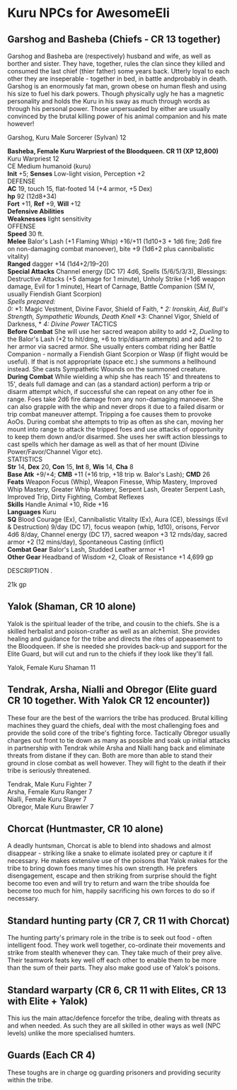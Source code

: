 # Kuru NPCs for AwesomeEli

## Garshog and Basheba (Chiefs - CR 13 together)

Garshog and Basheba are (respectively) husband and wife, as well as borther and sister. They have, together, rules the clan since they killed and consumed the last chief (thier father) some years back. Utterly loyal to each other they are inseperable - together in bed, in battle andprobably in death.
Garshog is an enormously fat man, grown obese on human flesh and using his size to fuel his dark powers. Though physically ugly he has a magnetic personality and holds the Kuru in his sway as much through words as through his personal power. Those unpersuaded by either are usually convinced by the brutal killing power of his animal companion and his mate however!

Garshog, Kuru Male Sorcerer (Sylvan) 12

**Basheba, Female Kuru Warpriest of the Bloodqueen. CR 11 (XP 12,800)**<br>
Kuru Warpriest 12<br>
CE Medium humanoid (kuru)<br>
**Init** +5; **Senses** Low-light vision, Perception +2<br>
DEFENSE<br>
**AC** 19, touch 15, flat-footed 14 (+4 armor, +5 Dex)<br>
**hp** 92 (12d8+34)<br>
**Fort** +11, **Ref** +9, **Will** +12<br>
**Defensive Abilities** <br>
**Weaknesses** light sensitivity<br>
OFFENSE<br>
**Speed** 30 ft.<br>
**Melee** Balor's Lash (+1 Flaming Whip) +16/+11 (1d10+3 + 1d6 fire; 2d6 fire on non-damaging combat manoever), bite +9 (1d6+2 plus cannibalistic vitality)<br>
**Ranged** dagger +14 (1d4+2/19–20)<br>
**Special Attacks** Channel energy (DC 17) 4d6, Spells (5/6/5/3/3), Blessings: Destructive Attacks (+5 damage for 1 minute), Unholy Strike (+1d6 weapon damage, Evil for 1 minute), Heart of Carnage, Battle Companion (SM IV, usually Fiendish Giant Scorpion)<br>
*Spells prepared:*<br>
*0:*
*1: Magic Vestment, Divine Favor, Shield of Faith, *
*2: Ironskin, Aid, Bull's Strength, Sympathetic Wounds, Death Knell*
*3: Channel Vigor, Shield of Darkness, *
*4: Divine Power*
TACTICS<br>
**Before Combat** She will use her sacred weapon ability to add +2, *Dueling* to the Balor's Lash (+2 to hit/dmg, +6 to trip/disarm attempts) and add +2 to her armor via sacred armor. She usually enters combat riding her Battle Companion - normally a Fiendish Giant Scorpion or Wasp (if flight would be useful). If that is not appropriate (space etc.) she summons a hellhound instead. She casts Sympathetic Wounds on the summoned creature.<br>
**During Combat** While wielding a whip she has reach 15' and threatens to 15', deals full damage and can (as a standard action) perform a trip or disarm attempt which, if successful she can repeat on any other foe in range. Foes take 2d6 fire damage from any non-damaging manoever. She can also grapple with the whip and never drops it due to a failed disarm or trip combat maneuver attempt. Tripping a foe causes them to provoke AoOs. During combat she attempts to trip as often as she can, moving her mount into range to attack the tripped foes and use attacks of opportunity to keep them down and/or disarmed. She uses her swift action blessings to cast spells which her damage as well as that of her mount (Divine Power/Favor/Channel Vigor etc).<br>
STATISTICS<br>
**Str** 14, **Dex** 20, **Con** 15, **Int** 8, **Wis** 14, **Cha** 8<br>
**Base Atk** +9/+4; **CMB** +11 (+16 trip, +18 trip w. Balor's Lash); **CMD** 26<br>
**Feats** Weapon Focus (Whip), Weapon Finesse, Whip Mastery, Improved Whip Mastery, Greater Whip Mastery, Serpent Lash, Greater Serpent Lash, Improved Trip, Dirty Fighting, Combat Reflexes<br>
**Skills** Handle Animal +10, Ride +16<br>
**Languages** Kuru<br>
**SQ** Blood Courage (Ex), Cannibalistic Vitality (Ex), Aura (CE), blessings (Evil & Destruction) 9/day (DC 17), focus weapon (whip, 1d10), orisons, Fervor 4d6 8/day, Channel energy (DC 17), sacred weapon +3 12 rnds/day, sacred armor +2 (12 mins/day), Spontaneous Casting (inflict)<br>
**Combat Gear** Balor's Lash, Studded Leather armor +1<br>
**Other Gear** Headband of Wisdom +2, Cloak of Resistance +1 4,699 gp

DESCRIPTION
. 

21k gp

## Yalok (Shaman, CR 10 alone)

Yalok is the spiritual leader of the tribe, and cousin to the chiefs. She is a skilled herbalist and poison-crafter as well as an alchemist. She provides healing and guidance for the tribe and directs the rites of appeasement to the Bloodqueen. If she is needed she provides back-up and support for the Elite Guard, but will cut and run to the chiefs if they look like they'll fall. 

Yalok, Female Kuru Shaman 11

## Tendrak, Arsha, Nialli and Obregor (Elite guard CR 10 together. With Yalok CR 12 encounter))

These four are the best of the warriors the tribe has produced. Brutal killing machines they guard the chiefs, deal with the most challenging foes and provide the solid core of the tribe's fighting force. Tactically Obregor usually charges out front to tie down as many as possible and soak up initial attacks in partnership with Tendrak while Arsha and Nialli hang back and eliminate threats from distane if they can. Both are more than able to stand their ground in close combat as well however. They will fight to the death if their tribe is seriously threatened.

Tendrak, Male Kuru Fighter 7 <br>
Arsha, Female Kuru Ranger 7 <br>
Nialli, Female Kuru Slayer 7<br>
Obregor, Male Kuru Brawler 7<br>

## Chorcat (Huntmaster, CR 10 alone)

A deadly huntsman, Chorcat is able to blend into shadows and almost disappear - striking like a snake to elimate isolated prey or capture it if necessary. He makes extensive use of the poisons that Yalok makes for the tribe to bring down foes many times his own strength. He prefers disengagement, escape and then striking from surprise should the fight become too even and will try to return and warn the tribe shoulda foe become too much for him, happily sacrificing his own forces to do so if necessary.

## Standard hunting party (CR 7, CR 11 with Chorcat)

The hunting party's primary role in the tribe is to seek out food - often intelligent food. They work well together, co-ordinate their movements and strike from stealth whenever they can. They take much of their prey alive. Their teamwork feats key well off each other to enable them to be more than the sum of their parts. They also make good use of Yalok's poisons.

## Standard warparty (CR 6, CR 11 with Elites, CR 13 with Elite + Yalok)

This ius the main attac/defence forcefor the tribe, dealing with threats as and when needed. As such they are all skilled in other ways as well (NPC levels) unlike the more specialised humters.

## Guards (Each CR 4)

These toughs are in charge og guarding prisoners and providing security within the tribe.
